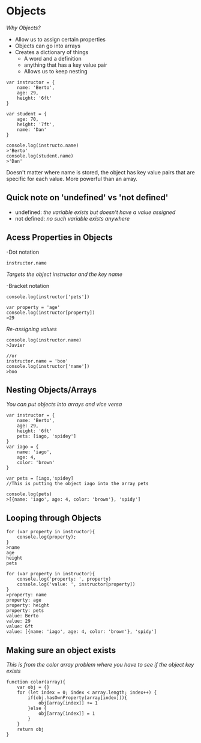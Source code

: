# Objects
*Why Objects?*
* Allow us to assign certain properties
* Objects can go into arrays
* Creates a dictionary of things
    * A word and a definition
    * anything that has a key value pair
    * Allows us to keep nesting
```
var instructor = {
    name: 'Berto',
    age: 29,
    height: '6ft'
}

var student = {
    age: 70,
    height: '7ft',
    name: 'Dan'
}

console.log(instructo.name)
>'Berto'
console.log(student.name)
>'Dan'
```
Doesn't matter where name is stored, the object has key value pairs that are specific for each value.
More powerful than an array.

## Quick note on 'undefined' vs 'not defined'
* undefined: *the variable exists but doesn't have a value assigned*
* not defined: *no such variable exists anywhere*

## Acess Properties in Objects
-Dot notation
```
instructor.name
```
*Targets the object instructor and the key name*

-Bracket notation
```
console.log(instructor['pets'])

var property = 'age'
console.log(instructor[property])
>29
```
*Re-assigning values*
``` instructor['name'] = 'Javier'
console.log(instructor.name)
>Javier

//or
instructor.name = 'boo'
console.log(instructor['name'])
>boo
```



## Nesting Objects/Arrays
*You can put objects into arrays and vice versa*
```
var instructor = {
    name: 'Berto',
    age: 29,
    height: '6ft'
    pets: [iago, 'spidey']
}
var iago = {
    name: 'iago',
    age: 4,
    color: 'brown'
}

var pets = [iago,'spidey]
//This is putting the object iago into the array pets

console.log(pets)
>[{name: 'iago', age: 4, color: 'brown'}, 'spidy']
```

## Looping through Objects
```
for (var property in instructor){
    console.log(property);
}
>name
age
height
pets

for (var property in instructor){
    console.log('property: ', property)
    console.log('value: ', instructor[property])
}
>property: name
property: age 
property: height
property: pets
value: Berto
value: 29
value: 6ft
value: [{name: 'iago', age: 4, color: 'brown'}, 'spidy']
```

## Making sure an object exists
*This is from the color array problem where you have to see if the object key exists*
```
function color(array){
    var obj = {}
    for (let index = 0; index < array.length; index++) {
        if(obj.hasOwnProperty(array[index])){
            obj[array[index]] += 1
        }else {
            obj[array[index]] = 1
        }
    }
    return obj
}
```



